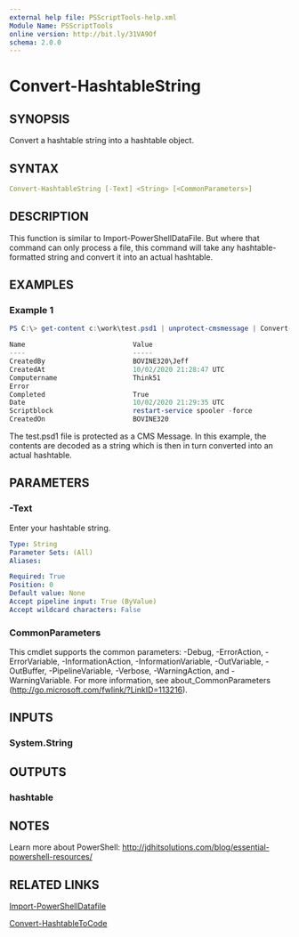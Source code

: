 ```yaml
---
external help file: PSScriptTools-help.xml
Module Name: PSScriptTools
online version: http://bit.ly/31VA9Of
schema: 2.0.0
---
```


# Convert-HashtableString

## SYNOPSIS

Convert a hashtable string into a hashtable object.

## SYNTAX

```yaml
Convert-HashtableString [-Text] <String> [<CommonParameters>]
```

## DESCRIPTION

This function is similar to Import-PowerShellDataFile. But where that command can only process a file, this command will take any hashtable-formatted string and convert it into an actual hashtable.

## EXAMPLES

### Example 1

```powershell
PS C:\> get-content c:\work\test.psd1 | unprotect-cmsmessage | Convert-HashtableString

Name                           Value
----                           -----
CreatedBy                      BOVINE320\Jeff
CreatedAt                      10/02/2020 21:28:47 UTC
Computername                   Think51
Error
Completed                      True
Date                           10/02/2020 21:29:35 UTC
Scriptblock                    restart-service spooler -force
CreatedOn                      BOVINE320
```

The test.psd1 file is protected as a CMS Message. In this example, the contents are decoded as a string which is then in turn converted into an actual hashtable.

## PARAMETERS

### -Text

Enter your hashtable string.

```yaml
Type: String
Parameter Sets: (All)
Aliases:

Required: True
Position: 0
Default value: None
Accept pipeline input: True (ByValue)
Accept wildcard characters: False
```

### CommonParameters

This cmdlet supports the common parameters: -Debug, -ErrorAction, -ErrorVariable, -InformationAction, -InformationVariable, -OutVariable, -OutBuffer, -PipelineVariable, -Verbose, -WarningAction, and -WarningVariable.
For more information, see about_CommonParameters (http://go.microsoft.com/fwlink/?LinkID=113216).

## INPUTS

### System.String

## OUTPUTS

### hashtable

## NOTES

Learn more about PowerShell: http://jdhitsolutions.com/blog/essential-powershell-resources/

## RELATED LINKS

[Import-PowerShellDatafile]()

[Convert-HashtableToCode](Convert-HashtableToCode.md)
